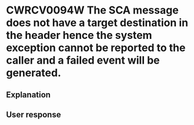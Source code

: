 # CWRCV0094W The SCA message does not have a target destination in the header hence the system exception cannot be reported to the caller and a failed event will be generated.

## Explanation

## User response
